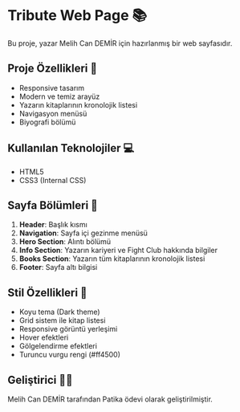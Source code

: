 # Tribute Web Page 📚

Bu proje, yazar Melih Can DEMİR için hazırlanmış bir web sayfasıdır.

## Proje Özellikleri 🌟

- Responsive tasarım
- Modern ve temiz arayüz
- Yazarın kitaplarının kronolojik listesi
- Navigasyon menüsü
- Biyografi bölümü

## Kullanılan Teknolojiler 💻

- HTML5
- CSS3 (Internal CSS)

## Sayfa Bölümleri 📑

1. **Header**: Başlık kısmı
2. **Navigation**: Sayfa içi gezinme menüsü
3. **Hero Section**: Alıntı bölümü
4. **Info Section**: Yazarın kariyeri ve Fight Club hakkında bilgiler
5. **Books Section**: Yazarın tüm kitaplarının kronolojik listesi
6. **Footer**: Sayfa altı bilgisi

## Stil Özellikleri 🎨

- Koyu tema (Dark theme)
- Grid sistem ile kitap listesi
- Responsive görüntü yerleşimi
- Hover efektleri
- Gölgelendirme efektleri
- Turuncu vurgu rengi (#ff4500)

## Geliştirici 👨‍💻

Melih Can DEMİR tarafından Patika ödevi olarak geliştirilmiştir.